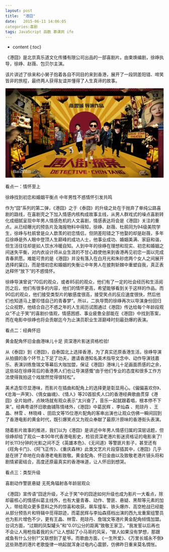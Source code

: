 ```yaml
---
layout: post
title:  "港囧"
date:   2015-06-11 14:06:05
categories:喜剧
tags: JavaScript 函数 慕课网 ife
---
```


* content
{:toc}

《港囧》是北京真乐道文化传播有限公司出品的一部喜剧片。由束焕编剧，徐峥执导，徐峥、赵薇、包贝尔主演。

该片讲述了徐来和小舅子抱着各自不同目的来到香港，展开了一段阴差阳错、啼笑皆非的旅程，最终两人获得友谊并懂得了人生真谛的故事。

![image](https://github.com/double-digit/double-digit.github.io/raw/master/17.jpg)








































看点一：情怀至上

徐峥找到初恋和婚姻平衡点 中年男性不惑情怀引发共鸣

作为“囧”系列的第二弹，《港囧》之于《泰囧》的升级之处在于抛弃了单纯公路喜剧的路线，在喜剧壳之下加入情感内核构成故事主线，从男人群戏式的噪点喜剧转化成细腻呈现中年男人情感危机的人文喜剧，情感表达将会是《港囧》关注的重点。从已经曝光的预告片及海报物料中得知，徐峥、赵薇、杜鹃同为94级美院学生，徐峥与杜鹃曾是众人歆羡的初恋情侣，但阴差阳错之下他娶的却是赵薇，多年后徐峥是外人眼中登顶人生巅峰的成功人士，他事业成功、婚姻美满、家庭和谐，但生活往往却是如人饮水冷暖自知。人到中年的徐峥在理想和现实、初恋和婚姻之间迷失平衡，对内衣设计师从业生涯的不甘心趋使他来到香港再见初恋一面以完成青春夙愿。难能可贵的是《港囧》并没有落入在白月光和朱砂痣两个女人之间展开选择的窠臼，而是借初恋和婚姻的失衡让中年男人在披荆斩棘中重塑自我，真正表达释怀“放下”的不惑情怀。

徐峥导演曾说“70后的观众，或者85前的观众，他们有了一定的社会经历和生活阅历之后，他们有很多的内容，他们的情怀更高，希望能够看到关于这样的作品。而90后的观众，他们接受类型片的敏感度很高，接受笑点的反应速度很快，然后他们也知道马上要珍惜自己的青春梦”。所以，二执导筒的徐峥再次以导演身份回归公众视野，他结合自己不惑之年的人生阅历试图通过《港囧》传达给每个年龄段观众“不止于笑”的喜剧价值观，情感困惑、事业疲惫全部能在《港囧》中找到答案，而在电影中徐峥也将会贡献迄今为止演员职业生涯巅峰时刻最劲爆的表演。

看点二：经典怀旧

黄金配角怀旧金曲港味儿十足 资深港片影迷资格检验!

从《泰囧》到《港囧》，自泰国北上选择香港，为了真实还原香港生活，徐峥导演从拍摄的各个环节上下足了功夫，邀请香港知名美术指导文念中、动作导演钱嘉乐、表演训练詹瑞文等幕后大咖加盟，保证《港囧》港味儿十足画面质感的之余，这些站在徐峥背后的香港男人们也让导演感慨“由于他们专业的态度和很多工作方法使得我拍这个戏居然觉得很轻松”。

美术造型尽显港味，而影片在插曲和配角上的选择更是彰显用心。《偏偏喜欢你》、《沧海一声笑》、《倩女幽魂》、《情人》等20首脍炙人口的香港经典歌曲贯穿《港囧》全片始终，点映场就有观众表示“太兴奋了，音乐一起就跟着唱，根本停不下来”。经典粤语怀旧歌曲铺陈情绪外，《港囧》中葛民辉 、李灿森 、苑琼丹 、王晶、林雪 、林晓峰 、田启文等15位港片配角的客串出演也让观众仿佛一瞬间回到了香港电影的黄金时代，既引爆笑点又为观众奉献了最原汁原味的香港街头表演。

随着影片故事的推进，我们以为《港囧》是讲述中年男人情感归属的深层话题，但徐峥却给了观众一本90年代香港电影史，检验资深老港片影迷资格证的电影来了!时长113分钟的光影之间不乏《英雄本色》、《无间道》等警匪片影子，甚至还有《旺角卡门》、《阿飞正传》、《重庆森林》此类文艺片片段穿插其中，《港囧》几乎是在拼了命地在向香港老电影致敬。黄金配角、怀旧金曲以及致敬老港片镜头将和剧情紧密结合，高度还原最真实的香港味道，让人怀旧到想哭。

看点三：类型升级

喜剧动作警匪悬疑 无死角辐射各年龄层观众

《港囧》宣传语“囧途升级，不止于笑”中的囧途如何升级也成为影片一大看点，除却最核心的情感纠葛主线外，也有大量青春、动作、警匪、悬疑、黑帮等元素的加入，带给观众更多意料之外的惊喜和收获。飙车撞车、铁头爆炸、高空枪战已经能从部分预告片和特辑中觅得踪迹，而葛民辉与李灿森搭档出演的西九龙重案组警员也为影片增色不少，更有王晶、林雪、苑琼丹、詹瑞文等港片黄金配角倾情加盟。台词方面，“过期的凤梨罐头”和“0.01公分的距离”致敬王家卫，“我发誓以后再也不会让人用枪指着我的头!”让人想起了小马哥的风采，“做人如果没有梦想，那跟咸鱼有什么分别?”又联想到了星爷。而歌曲方面，《一生所爱》、《万里长城永不倒》这些熟悉的港片老歌旋律一响起就浑身过电内心震颤，仿佛昨日重来莫名惆怅。

